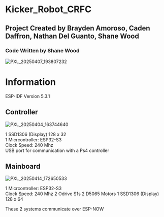 # Kicker_Robot_CRFC
## Project Created by Brayden Amoroso, Caden Daffron, Nathan Del Guanto, Shane Wood
### Code Written by Shane Wood


![PXL_20250407_193807232](https://github.com/user-attachments/assets/1728064b-1571-4761-9de4-82eb5c4ab7bd)


# Information
ESP-IDF Version 5.3.1

## Controller
![PXL_20250404_163744640](https://github.com/user-attachments/assets/bdda5c95-97c3-4e1b-8982-32f1728a90d8)

1 SSD1306 (Display) 128 x 32 <br>
1 Micrcontroller: ESP32-S3 <br>
Clock Speed: 240 Mhz <br>
USB port for communication with a Ps4 controller <br>

## Mainboard
![PXL_20250414_172650533](https://github.com/user-attachments/assets/b5df5143-866d-4dd2-8f3e-b4702183e20d)

1 Micrcontroller: ESP32-S3 <br>
Clock Speed: 240 Mhz
2 Odrive S1s
2 D5065 Motors
1 SSD1306 (Display) 128 x 64

These 2 systems communicate over ESP-NOW

